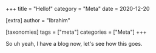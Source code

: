 +++
title = "Hello!"
category = "Meta"
date = 2020-12-20

[extra]
author = "Ibrahim"

[taxonomies]
tags = ["meta"]
categories = ["Meta"]
+++

So uh yeah, I have a blog now, let's see how this goes. 
<!-- more -->
